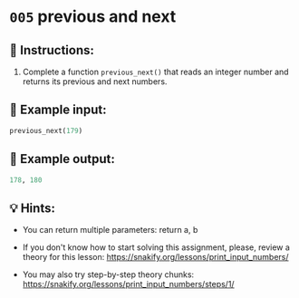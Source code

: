 # `005` previous and next

## 📝 Instructions:

1. Complete a function `previous_next()` that reads an integer number and returns its previous and next numbers. 

## 📎 Example input:

```py
previous_next(179)
```

## 📎 Example output:

```py
178, 180
```

## 💡 Hints:

+ You can return multiple parameters: return a, b

+ If you don't know how to start solving this assignment, please, review a theory for this lesson: https://snakify.org/lessons/print_input_numbers/

+ You may also try step-by-step theory chunks: https://snakify.org/lessons/print_input_numbers/steps/1/
